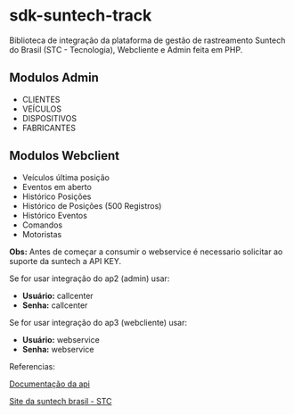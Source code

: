 # sdk-suntech-track 


Biblioteca de integração da plataforma de gestão de rastreamento Suntech do Brasil (STC - Tecnologia), Webcliente e Admin feita em PHP.

## Modulos Admin
* CLIENTES
* VEÍCULOS
* DISPOSITIVOS 
* FABRICANTES

## Modulos Webclient

* Veículos última posição
* Eventos em aberto
* Histórico Posições
* Histórico de Posições (500 Registros)
* Histórico Eventos
* Comandos
* Motoristas


__Obs:__ Antes de começar a consumir o webservice é necessario solicitar ao suporte da suntech a API KEY.

Se for usar integração do ap2 (admin) usar:
- __Usuário:__ callcenter
- __Senha:__ callcenter

Se for usar integração do ap3 (webcliente) usar:
- __Usuário:__ webservice
- __Senha:__ webservice

Referencias:

[Documentação da api](http://ap1.stc.srv.br/docs)

[Site da suntech brasil - STC](https://www.stdobrasil.com.br/)
